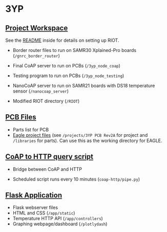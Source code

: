 # 3YP

## [Project Workspace](project_workspace)

See the [README](project_workspace/README.md) inside for details on setting up RIOT.

* Border router files to run on SAMR30 Xplained-Pro boards (`/gnrc_border_router`)

* Final CoAP server to run on PCBs (`/3yp_node_coap`)

* Testing program to run on PCBs (`/3yp_node_testing`)

* NanoCoAP server to run on SAMR21 boards with DS18 temperature sensor (`/nanocoap_server`)

* Modified RIOT directory (`/RIOT`)

## [PCB Files](pcb/)

* Parts list for PCB
* [Eagle project files](pcb/EAGLE/) (see `/projects/3YP PCB Rev2A` for project and `/libraries` for parts). Can use this as the working directory for EAGLE. 

## [CoAP to HTTP query script](coap-http)

* Bridge between CoAP and HTTP

* Scheduled script runs every 10 minutes (`coap-http/pipe.py`)

## [Flask Application](flaskApp/)

* Flask webserver files
* HTML and CSS (`/app/static`)
* Temperature HTTP API (`/app/controllers`)
* Graphing webpage/dashboard (`/plotlydash`)
